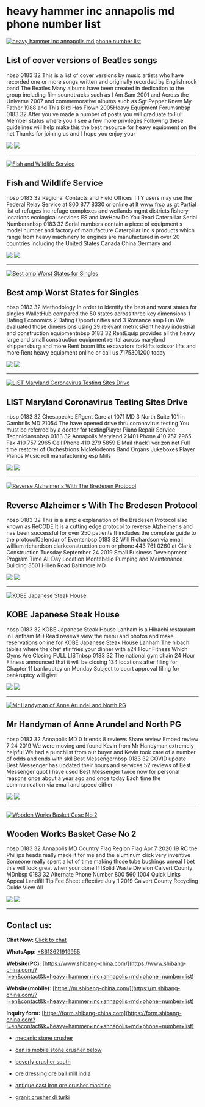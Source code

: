 # heavy hammer inc annapolis md phone number list

<a href="https://swt.shibang-china.com/?l=en&img&k=heavy+hammer+inc+annapolis+md+phone+number+list" target="_blank">![heavy hammer inc annapolis md phone number list](http://static.shibang-china.com/all-800x300/540.jpg)</a>

## List of cover versions of Beatles songs
nbsp 0183 32 This is a list of cover versions by music artists who have recorded one or more songs written and originally recorded by English rock band The Beatles Many albums have been created in dedication to the group including film soundtracks such as I Am Sam 2001 and Across the Universe 2007 and commemorative albums such as Sgt Pepper Knew My Father 1988 and This Bird Has Flown 2005Heavy Equipment Forumsnbsp 0183 32 After you ve made a number of posts you will graduate to Full Member status where you ll see a few more privileges Following these guidelines will help make this the best resource for heavy equipment on the net Thanks for joining us and I hope you enjoy your


<a href="https://whatsapp.shibangsoft.com/WhatsApp.php" target="_blank" title="WhatsApp">![](http://static.shibang-china.com/icon/whatsapp.png)</a> <a href="https://swt.shibang-china.com/?l=en&icon&k=heavy+hammer+inc+annapolis+md+phone+number+list" target="_blank">![](http://static.shibang-china.com/icon/chat-en.png)</a>

---

<a href="https://swt.shibang-china.com/?l=en&img&k=heavy+hammer+inc+annapolis+md+phone+number+list" target="_blank">![Fish and Wildlife Service](http://static.shibang-china.com/all-800x300/1101.jpg)</a>

## Fish and Wildlife Service
nbsp 0183 32 Regional Contacts and Field Offices TTY users may use the Federal Relay Service at 800 877 8330 or online at lt www frso us gt Partial list of refuges inc refuge complexes and wetlands mgmt districts fishery locations ecological services ES and lawHow Do You Read Caterpillar Serial Numbersnbsp 0183 32 Serial numbers contain a piece of equipment s model number and factory of manufacture Caterpillar Inc s products which range from heavy machinery to engines are manufactured in over 20 countries including the United States Canada China Germany and


<a href="https://whatsapp.shibangsoft.com/WhatsApp.php" target="_blank" title="WhatsApp">![](http://static.shibang-china.com/icon/whatsapp.png)</a> <a href="https://swt.shibang-china.com/?l=en&icon&k=heavy+hammer+inc+annapolis+md+phone+number+list" target="_blank">![](http://static.shibang-china.com/icon/chat-en.png)</a>

---

<a href="https://swt.shibang-china.com/?l=en&img&k=heavy+hammer+inc+annapolis+md+phone+number+list" target="_blank">![Best amp Worst States for Singles](http://static.shibang-china.com/all-800x300/416.jpg)</a>

## Best amp Worst States for Singles
nbsp 0183 32 Methodology In order to identify the best and worst states for singles WalletHub compared the 50 states across three key dimensions 1 Dating Economics 2 Dating Opportunities and 3 Romance amp Fun We evaluated those dimensions using 29 relevant metricsRent heavy industrial and construction equipmentnbsp 0183 32 RentEquip provides all the heavy large and small construction equipment rental across maryland shippensburg and more Rent boom lifts excavators forklifts scissor lifts and more Rent heavy equipment online or call us 7175301200 today


<a href="https://whatsapp.shibangsoft.com/WhatsApp.php" target="_blank" title="WhatsApp">![](http://static.shibang-china.com/icon/whatsapp.png)</a> <a href="https://swt.shibang-china.com/?l=en&icon&k=heavy+hammer+inc+annapolis+md+phone+number+list" target="_blank">![](http://static.shibang-china.com/icon/chat-en.png)</a>

---

<a href="https://swt.shibang-china.com/?l=en&img&k=heavy+hammer+inc+annapolis+md+phone+number+list" target="_blank">![LIST Maryland Coronavirus Testing Sites Drive](http://static.shibang-china.com/all-800x300/175.jpg)</a>

## LIST Maryland Coronavirus Testing Sites Drive
nbsp 0183 32 Chesapeake ERgent Care at 1071 MD 3 North Suite 101 in Gambrills MD 21054 The have opened drive thru coronavirus testing You must be referred by a doctor for testingPlayer Piano Repair Service Techniciansnbsp 0183 32 Annapolis Maryland 21401 Phone 410 757 2965 Fax 410 757 2965 Cell Phone 410 279 5859 E Mail rhack1 verizon net Full time restorer of Orchestrions Nickelodeons Band Organs Jukeboxes Player Pianos Music roll manufacturing esp Mills


<a href="https://whatsapp.shibangsoft.com/WhatsApp.php" target="_blank" title="WhatsApp">![](http://static.shibang-china.com/icon/whatsapp.png)</a> <a href="https://swt.shibang-china.com/?l=en&icon&k=heavy+hammer+inc+annapolis+md+phone+number+list" target="_blank">![](http://static.shibang-china.com/icon/chat-en.png)</a>

---

<a href="https://swt.shibang-china.com/?l=en&img&k=heavy+hammer+inc+annapolis+md+phone+number+list" target="_blank">![Reverse Alzheimer s With The Bredesen Protocol](http://static.shibang-china.com/all-800x300/1497.jpg)</a>

## Reverse Alzheimer s With The Bredesen Protocol
nbsp 0183 32 This is a simple explanation of the Bredesen Protocol also known as ReCODE It is a cutting edge protocol to reverse Alzheimer s and has been successful for over 250 patients It includes the complete guide to the protocolCalendar of Eventsnbsp 0183 32 Will Richardson via email william richardson clarkconstruction com or phone 443 761 0260 at Clark Construction Tuesday September 24 2019 Small Business Development Program Time All Day Location Montebello Pumping and Maintenance Building 3501 Hillen Road Baltimore MD


<a href="https://whatsapp.shibangsoft.com/WhatsApp.php" target="_blank" title="WhatsApp">![](http://static.shibang-china.com/icon/whatsapp.png)</a> <a href="https://swt.shibang-china.com/?l=en&icon&k=heavy+hammer+inc+annapolis+md+phone+number+list" target="_blank">![](http://static.shibang-china.com/icon/chat-en.png)</a>

---

<a href="https://swt.shibang-china.com/?l=en&img&k=heavy+hammer+inc+annapolis+md+phone+number+list" target="_blank">![KOBE Japanese Steak House](http://static.shibang-china.com/all-800x300/183.jpg)</a>

## KOBE Japanese Steak House
nbsp 0183 32 KOBE Japanese Steak House Lanham is a Hibachi restaurant in Lantham MD Read reviews view the menu and photos and make reservations online for KOBE Japanese Steak House Lanham The hibachi tables where the chef stir fries your dinner with a24 Hour Fitness Which Gyms Are Closing FULL LISTnbsp 0183 32 The national gym chain 24 Hour Fitness announced that it will be closing 134 locations after filing for Chapter 11 bankruptcy on Monday Subject to court approval filing for bankruptcy will give


<a href="https://whatsapp.shibangsoft.com/WhatsApp.php" target="_blank" title="WhatsApp">![](http://static.shibang-china.com/icon/whatsapp.png)</a> <a href="https://swt.shibang-china.com/?l=en&icon&k=heavy+hammer+inc+annapolis+md+phone+number+list" target="_blank">![](http://static.shibang-china.com/icon/chat-en.png)</a>

---

<a href="https://swt.shibang-china.com/?l=en&img&k=heavy+hammer+inc+annapolis+md+phone+number+list" target="_blank">![Mr Handyman of Anne Arundel and North PG](http://static.shibang-china.com/all-800x300/841.jpg)</a>

## Mr Handyman of Anne Arundel and North PG
nbsp 0183 32 Annapolis MD 0 friends 8 reviews Share review Embed review 7 24 2019 We were moving and found Kevin from Mr Handyman extremely helpful We had a punchlist from our buyer and Kevin took care of a number of odds and ends with skillBest Messengernbsp 0183 32 COVID update Best Messenger has updated their hours and services 52 reviews of Best Messenger quot I have used Best Messenger twice now for personal reasons once about a year ago and once today Each time the communication via email and speed either


<a href="https://whatsapp.shibangsoft.com/WhatsApp.php" target="_blank" title="WhatsApp">![](http://static.shibang-china.com/icon/whatsapp.png)</a> <a href="https://swt.shibang-china.com/?l=en&icon&k=heavy+hammer+inc+annapolis+md+phone+number+list" target="_blank">![](http://static.shibang-china.com/icon/chat-en.png)</a>

---

<a href="https://swt.shibang-china.com/?l=en&img&k=heavy+hammer+inc+annapolis+md+phone+number+list" target="_blank">![Wooden Works Basket Case No 2](http://static.shibang-china.com/all-800x300/1051.jpg)</a>

## Wooden Works Basket Case No 2
nbsp 0183 32 Annapolis MD Country Flag Region Flag Apr 7 2020 19 RC the Phillips heads really made it for me and the aluminum click very inventive Someone really spent a lot of time making those tube bushings unreal I bet this will look great when your done If ISolid Waste Division Calvert County MDnbsp 0183 32 Alternate Phone Number 800 560 1004 Quick Links Appeal Landfill Tip Fee Sheet effective July 1 2019 Calvert County Recycling Guide View All


<a href="https://whatsapp.shibangsoft.com/WhatsApp.php" target="_blank" title="WhatsApp">![](http://static.shibang-china.com/icon/whatsapp.png)</a> <a href="https://swt.shibang-china.com/?l=en&icon&k=heavy+hammer+inc+annapolis+md+phone+number+list" target="_blank">![](http://static.shibang-china.com/icon/chat-en.png)</a>

---
## Contact us:

**Chat Now:** [Click to chat](https://swt.shibang-china.com?l=en&contact&k=heavy+hammer+inc+annapolis+md+phone+number+list)

**WhatsApp:**  [+8613621919955](https://whatsapp.shibangsoft.com/WhatsApp.php)

**Website(PC):** [https://www.shibang-china.com/](https://www.shibang-china.com/?l=en&contact&k=heavy+hammer+inc+annapolis+md+phone+number+list)

**Website(mobile):** [https://m.shibang-china.com/](https://m.shibang-china.com/?l=en&contact&k=heavy+hammer+inc+annapolis+md+phone+number+list)

**Inquiry form:** [https://form.shibang-china.com](https://form.shibang-china.com?l=en&contact&k=heavy+hammer+inc+annapolis+md+phone+number+list)

* [mecanic stone crusher](../165/mecanic%20stone%20crusher.md)

* [can is mobile stone crusher below](../166/can%20is%20mobile%20stone%20crusher%20below.md)

* [beverly crusher south](../168/beverly%20crusher%20south.md)

* [ore dressing ore ball mill india](../162/ore%20dressing%20ore%20ball%20mill%20india.md)

* [antique cast iron ore crusher machine](../170/antique%20cast%20iron%20ore%20crusher%20machine.md)

* [granit crusher di turki](../168/granit%20crusher%20di%20turki.md)